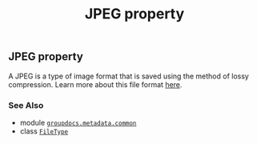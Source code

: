 ﻿---
title: JPEG property
second_title: GroupDocs.Metadata for Python via .NET API References
description: 
type: docs
url: /python-net/groupdocs.metadata.common/filetype/jpeg/
is_root: false
weight: 430
---

## JPEG property


A JPEG is a type of image format that is saved using the method of lossy compression.
Learn more about this file format
[here](https://wiki.fileformat.com/image/jpeg/).

### See Also
* module [`groupdocs.metadata.common`](../../)
* class [`FileType`](/metadata/python-net/groupdocs.metadata.common/filetype)
